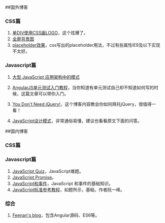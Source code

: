 ##国外博客
### CSS篇 ###
1. [单DIV使用CSS画LOGO](http://lynnandtonic.github.io/a-single-div/)，这个炫爆了。  
2. [全屏背景图](http://cdn.sixrevisions.com/0431-01_responsive_background_image_demo/responsive-full-background-image-demo.html)   
3. [placeholder效果](http://blog.circleci.com/adaptive-placeholders/)，css写出的placeholder用法，不过有些属性IE9及以下实现不太好。   

### Javascript篇 ###
1. [大型 JavaScript 应用架构中的模式](http://nuysoft.com/2013/08/13/large-scale-javascript/)   
2. [AngularJS单元测试入门教程](http://www.ng-newsletter.com/advent2013/#!/day/19)，当你知道有单元测试自己却不知道如何写的时候，这篇文章可以带你入门。  
3. [You Don't Need jQuery!](http://blog.garstasio.com/)，这个博客内容教会你如何拜托jQuery，很值得一看！

4. [JavaScript设计模式](http://www.codingserf.com/)，非常通俗易懂，建议也看看原文下面的问答。


##国内博客
### CSS篇 ###


### Javascript篇 ###
1. [JavaScript Quiz](http://zxhfighter.github.io/blog/javascript/2013/03/15/javascript-quiz-remark.html)，JavaScript难题。
2. [JavaScript Promise](http://www.html5rocks.com/zh/tutorials/es6/promises/)。
3. [JavaScript和事件](http://yujiangshui.com/javascript-event/)，JavaScript 和事件的基础知识。
4. [JavaScript标准参考教程](http://javascript.ruanyifeng.com/)，如题所示，基础，作者阮一峰。

### 综合 ###
1. [Feenan's blog](http://www.ifeenan.com/)，包含Angular源码、ES6等。
